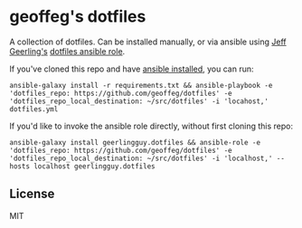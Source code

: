 # geoffeg's dotfiles

A collection of dotfiles. Can be installed manually, or via ansible using [Jeff Geerling's](https://www.jeffgeerling.com/) [dotfiles ansible role](https://galaxy.ansible.com/geerlingguy/dotfiles/). 

If you've cloned this repo and have [ansible installed](https://docs.ansible.com/ansible/latest/installation_guide/intro_installation.html), you can run:
```
ansible-galaxy install -r requirements.txt && ansible-playbook -e 'dotfiles_repo: https://github.com/geoffeg/dotfiles' -e 'dotfiles_repo_local_destination: ~/src/dotfiles' -i 'locahost,' dotfiles.yml
```

If you'd like to invoke the ansible role directly, without first cloning this repo:
```
ansible-galaxy install geerlingguy.dotfiles && ansible-role -e 'dotfiles_repo: https://github.com/geoffeg/dotfiles' -e 'dotfiles_repo_local_destination: ~/src/dotfiles' -i 'localhost,' --hosts localhost geerlingguy.dotfiles
```

## License

MIT
